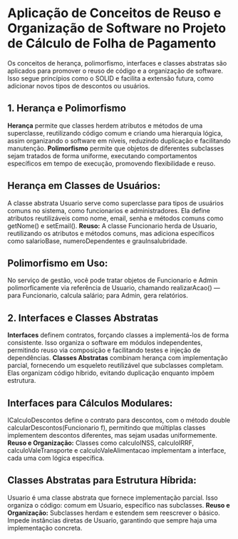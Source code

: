 # Aplicação de Conceitos de Reuso e Organização de Software no Projeto de Cálculo de Folha de Pagamento
Os conceitos de herança, polimorfismo, interfaces e classes abstratas são aplicados para promover o reuso de código e a organização de software. Isso segue princípios como o SOLID e facilita a extensão futura, como adicionar novos tipos de descontos ou usuários.
## 1. Herança e Polimorfismo
**Herança**
permite que classes herdem atributos e métodos de uma superclasse, reutilizando código comum e criando uma hierarquia lógica, assim organizando o software em níveis, reduzindo duplicação e facilitando manutenção.
**Polimorfismo**
permite que objetos de diferentes subclasses sejam tratados de forma uniforme, executando comportamentos específicos em tempo de execução, promovendo flexibilidade e reuso.
## Herança em Classes de Usuários:

A classe abstrata Usuario serve como superclasse para tipos de usuários comuns no sistema, como funcionarios e administradores. Ela define atributos reutilizáveis como nome, email, senha e métodos comuns como getNome() e setEmail().
**Reuso:**
A classe Funcionario herda de Usuario, reutilizando os atributos e métodos comuns, mas adiciona específicos como salarioBase, numeroDependentes e grauInsalubridade.
## Polimorfismo em Uso:

No serviço de gestão, você pode tratar objetos de Funcionario e Admin polimorficamente via referência de Usuario, chamando realizarAcao() — para Funcionario, calcula salário; para Admin, gera relatórios.
## 2. Interfaces e Classes Abstratas
**Interfaces**
definem contratos, forçando classes a implementá-los de forma consistente. Isso organiza o software em módulos independentes, permitindo reuso via composição e facilitando testes e injeção de dependências.
**Classes Abstratas**
combinam herança com implementação parcial, fornecendo um esqueleto reutilizável que subclasses completam. Elas organizam código híbrido, evitando duplicação enquanto impõem estrutura.
## Interfaces para Cálculos Modulares:

ICalculoDescontos define o contrato para descontos, com o método double calcularDescontos(Funcionario f), permitindo que múltiplas classes implementem descontos diferentes, mas sejam usadas uniformemente.
**Reuso e Organização:**
Classes como calculoINSS, calculoIRRF, calculoValeTransporte e calculoValeAlimentacao implementam a interface, cada uma com lógica específica.
## Classes Abstratas para Estrutura Híbrida:

Usuario é uma classe abstrata que fornece implementação parcial. Isso organiza o código: comum em Usuario, específico nas subclasses.
**Reuso e Organização:**
Subclasses herdam e estendem sem reescrever o básico. Impede instâncias diretas de Usuario, garantindo que sempre haja uma implementação concreta.






